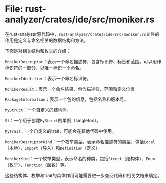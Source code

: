 # File: rust-analyzer/crates/ide/src/moniker.rs

在rust-analyzer源代码中，`rust-analyzer/crates/ide/src/moniker.rs`文件的作用是定义与命名相关的数据结构和方法。

下面是对相关结构和枚举的介绍：

`MonikerDescriptor`：表示一个命名描述符，包含标识符、标签和范围。可以用作标识符的一部分，以唯一标识一个命名。

`MonikerIdentifier`：表示一个命名标识符。

`MonikerResult`：表示一个命名结果，包含描述符、范围和定义位置。

`PackageInformation`：表示一个包的信息，包括名称和版本号。

`MyStruct`：一个自定义的结构体。

`St`：一个用于创建`MyStruct`的单例（singleton）。

`MyTrait`：一个自定义的trait，可能会在其他代码中使用。

`MonikerDescriptorKind`：一个枚举类型，表示命名描述符的类型，包括`Local`（本地），`Import`（导入）和`Definition`（定义）。

`MonikerKind`：一个枚举类型，表示命名的种类，包括`Struct`（结构体）、`Enum`（枚举）、`Function`（函数）等。

这些结构体、枚举和trait的具体作用可能需要进一步查阅代码和相关文档来确定。

